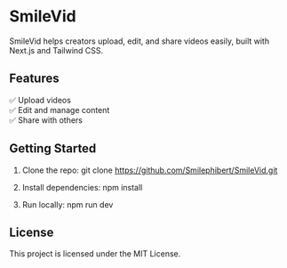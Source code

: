 # SmileVid

SmileVid helps creators upload, edit, and share videos easily, built with Next.js and Tailwind CSS.

## Features

✅ Upload videos  
✅ Edit and manage content  
✅ Share with others

## Getting Started

1. Clone the repo:
   git clone https://github.com/Smilephibert/SmileVid.git

2. Install dependencies:
   npm install

3. Run locally:
   npm run dev

## License

This project is licensed under the MIT License.

